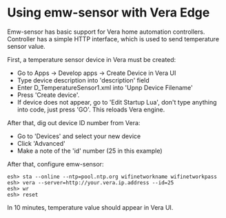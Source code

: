Using emw-sensor with Vera Edge
===============================

Emw-sensor has basic support for Vera home automation controllers.
Controller has a simple HTTP interface, which is used to send
temperature sensor value.

First, a temperature sensor device in Vera must be created:

- Go to Apps -> Develop apps -> Create Device in Vera UI
- Type device description into 'description' field
- Enter D_TemperatureSensor1.xml into 'Upnp Device Filename'
- Press 'Create device'.
- If device does not appear, go to 'Edit Startup Lua', don't type anything 
  into code, just press 'GO'. This reloads Vera engine.

After that, dig out device ID number from Vera:

- Go to 'Devices' and select your new device
- Click 'Advanced'
- Make a note of the 'id' number (25 in this example)

After that, configure emw-sensor:

```
esh> sta --online --ntp=pool.ntp.org wifinetworkname wifinetworkpass
esh> vera --server=http://your.vera.ip.address --id=25
esh> wr
esh> reset
```

In 10 minutes, temperature value should appear in Vera UI.
